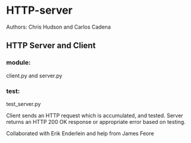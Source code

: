 # HTTP-server
Authors: Chris Hudson and Carlos Cadena

## HTTP Server and Client
### module:
client.py and server.py
### test:
test_server.py

Client sends an HTTP request which is accumulated, and tested. Server returns an HTTP 200 OK response or appropriate error based on testing.

Collaborated with Erik Enderlein and help from James Feore
